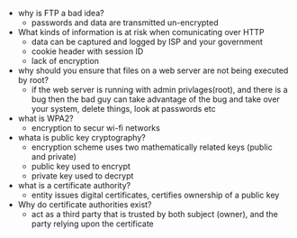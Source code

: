 - why is FTP a bad idea?
  - passwords and data are transmitted un-encrypted 
- What kinds of information is at risk when comunicating over HTTP
  - data can be captured and logged by ISP and your government
  - cookie header with session ID
  - lack of encryption 
- why should you ensure that files on a web server are not being executed by root?
  - if the web server is running with admin privlages(root), and there is a bug then the bad guy can take advantage of the bug and take over your system, delete things, look at passwords etc 
- what is WPA2?
  - encryption to secur wi-fi networks 
- whata is public key cryptography?
  - encryption scheme uses two mathematically related keys (public and private) 
  - public key used to encrypt
  - private key used to decrypt 
- what is a certificate authority?
  - entity issues digital certificates, certifies ownership of a public key
- Why do certificate authorities exist?
  - act as a third party that is trusted by both subject (owner), and the party relying upon the certificate